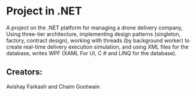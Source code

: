 # Project in .NET

A project on the .NET platform for managing a drone delivery company,
Using three-tier architecture, implementing design patterns (singleton, factory, contract design), working with threads (by background worker) to create real-time delivery execution simulation, and using XML files for the database, writes WPF (XAML For UI, C # and LINQ for the database).


## Creators:

Avishay Farkash and Chaim Gootwain
